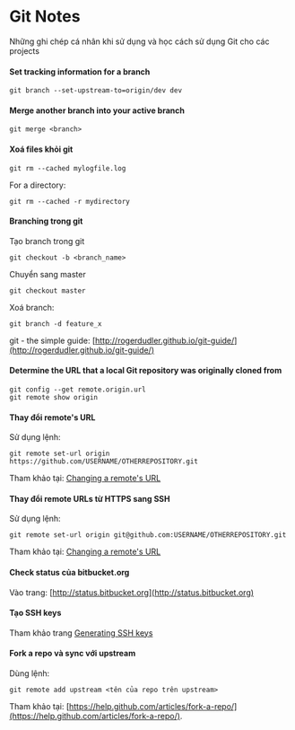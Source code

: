 # Git Notes

Những ghi chép cá nhân khi sử dụng và học cách sử dụng Git cho các projects

#### Set tracking information for a branch

```
git branch --set-upstream-to=origin/dev dev
```

#### Merge another branch into your active branch

```
git merge <branch>
```

#### Xoá files khỏi git

```
git rm --cached mylogfile.log
```

For a directory:

```
git rm --cached -r mydirectory
```

#### Branching trong git

Tạo branch trong git

```
git checkout -b <branch_name>
```

Chuyển sang master

```
git checkout master
```

Xoá branch:

```
git branch -d feature_x
```

git - the simple guide: [http://rogerdudler.github.io/git-guide/](http://rogerdudler.github.io/git-guide/)


#### Determine the URL that a local Git repository was originally cloned from

```
git config --get remote.origin.url
git remote show origin
```

#### Thay đổi remote's URL
Sử dụng lệnh:

    git remote set-url origin https://github.com/USERNAME/OTHERREPOSITORY.git

Tham khảo tại: [Changing a remote's URL](https://help.github.com/articles/changing-a-remote-s-url/)

#### Thay đổi remote URLs từ HTTPS sang SSH
Sử dụng lệnh:

    git remote set-url origin git@github.com:USERNAME/OTHERREPOSITORY.git

Tham khảo tại: [Changing a remote's URL](https://help.github.com/articles/changing-a-remote-s-url/)

#### Check status của bitbucket.org
Vào trang: [http://status.bitbucket.org](http://status.bitbucket.org)

#### Tạo SSH keys
Tham khảo trang [Generating SSH keys](https://help.github.com/articles/generating-ssh-keys/)

#### Fork a repo và sync với upstream
Dùng lệnh:

    git remote add upstream <tên của repo trên upstream>

Tham khảo tại: [https://help.github.com/articles/fork-a-repo/](https://help.github.com/articles/fork-a-repo/).







